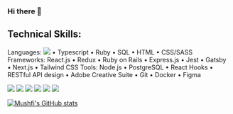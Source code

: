### Hi there 👋
## Technical Skills:
Languages: <img src="https://img.shields.io/badge/-Javascript-23A9F2?style=flat-square&logo=Javascript&logoColor=white"/> • Typescript • Ruby • SQL • HTML • CSS/SASS
Frameworks: React.js • Redux • Ruby on Rails • Express.js • Jest • Gatsby • Next.js • Tailwind CSS
Tools: Node.js • PostgreSQL • React Hooks • RESTful API design • Adobe Creative Suite • Git • Docker • Figma

<p>
    <img src="https://img.shields.io/badge/-Visual%20Studio%20Code-23A9F2?style=flat-square&logo=Visual%20Studio%20Code&logoColor=white"/>
    <img src="https://img.shields.io/badge/-Github-181717?style=flat-square&logo=GitHub&logoColor=white"/>
    <img src="https://img.shields.io/badge/-Git-F44D27?style=flat-square&logo=Git&logoColor=white"/>
    <img src="https://img.shields.io/badge/-NPM-CB3837?style=flat-square&logo=NPM&logoColor=white"/>
    <img src="https://img.shields.io/badge/-HTML5-E34F26?style=flat-square&logo=HTML5&logoColor=white"/>
    <img src="https://img.shields.io/badge/-CSS3-1572B6?style=flat-square&logo=CSS3&logoColor=white"/>
  </p>
  
  [![Mushfi's GitHub stats](https://github-readme-stats.vercel.app/api?username=mushfichowdhury)](https://github.com/anuraghazra/github-readme-stats)

<!--
**mushfichowdhury/MushfiChowdhury** is a ✨ _special_ ✨ repository because its `README.md` (this file) appears on your GitHub profile.

Here are some ideas to get you started:

- 🔭 I’m currently working on ...
- 🌱 I’m currently learning ...
- 👯 I’m looking to collaborate on ...
- 🤔 I’m looking for help with ...
- 💬 Ask me about ...
- 📫 How to reach me: ...
- 😄 Pronouns: ...
- ⚡ Fun fact: ...
-->
